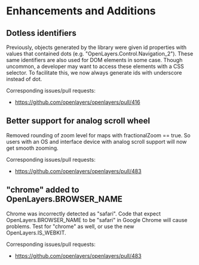 # Enhancements and Additions

## Dotless identifiers

Previously, objects generated by the library were given id properties with values that contained dots (e.g. "OpenLayers.Control.Navigation_2").  These same identifiers are also used for DOM elements in some case.  Though uncommon, a developer may want to access these elements with a CSS selector.  To facilitate this, we now always generate ids with underscore instead of dot.

Corresponding issues/pull requests:

 * https://github.com/openlayers/openlayers/pull/416

## Better support for analog scroll wheel

Removed rounding of zoom level for maps with fractionalZoom == true. So users with an OS and interface device with analog scroll support will now get smooth zooming.

Corresponding issues/pull requests:

 * https://github.com/openlayers/openlayers/pull/483
 
## "chrome" added to OpenLayers.BROWSER_NAME

Chrome was incorrectly detected as "safari". Code that expect OpenLayers.BROWSER_NAME to be "safari" in Google Chrome will cause problems. Test for "chrome" as well, or use the new OpenLayers.IS_WEBKIT.
 
Corresponding issues/pull requests:

  * https://github.com/openlayers/openlayers/pull/483